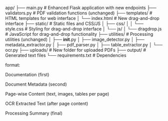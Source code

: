 app/
├── main.py                    # Enhanced Flask application with new endpoints
├── validators.py              # PDF validation functions (unchanged)
├── templates/                 # HTML templates for web interface
│   └── index.html            # New drag-and-drop interface
├── static/                   # Static files and CSS/JS
│   ├── css/
│   │   └── style.css        # Styling for drag-and-drop interface
│   └── js/
│       └── dragdrop.js      # JavaScript for drag-and-drop functionality
├── utilities/                # Processing utilities (unchanged)
│   ├── __init__.py
│   ├── image_detector.py
│   ├── metadata_extractor.py
│   ├── pdf_parser.py
│   ├── table_extractor.py
│   └── ocr.py
├── uploads/                  # New folder for uploaded PDFs
├── output/                   # Generated text files
└── requirements.txt          # Dependencies

format:
 
Documentation (first)

Document Metadata (second)

Page-wise Content (text, images, tables per page)

OCR Extracted Text (after page content)

Processing Summary (final)
